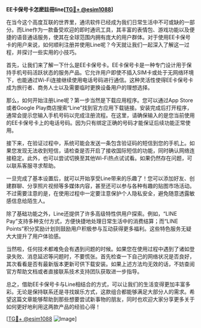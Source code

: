 **EE卡保号卡怎麽註冊line[[TG💪+ @esim1088](https://t.me/s/esim1088)]**

在当今这个高度互联的世界里，通讯软件已经成为我们日常生活中不可或缺的一部分。而Line作为一款备受欢迎的即时通讯工具，其丰富的表情包、游戏功能以及便捷的语音通话服务，使其在全球范围内拥有庞大的用户群体。对于使用EE卡保号卡的用户来说，如何顺利注册并使用Line呢？今天就让我们一起深入了解这一过程，并探讨一些实用的小技巧。

首先，让我们来了解一下什么是EE卡保号卡。EE卡保号卡是一种专门设计用于保持手机号码活跃状态的服务产品。它允许用户即使不插入SIM卡或处于无网络环境下，也能通过Wi-Fi连接继续使用电话号码进行通信。这种灵活性使得EE卡保号卡成为旅行者、商务人士以及需要临时更换设备用户的理想选择。

那么，如何开始注册Line呢？第一步当然是下载应用程序。您可以通过App Store或者Google Play商店搜索“Line”找到官方应用下载链接。安装完成后打开程序，通常会提示您输入手机号码以完成注册流程。在这里，请确保输入的是您当前使用的EE卡保号卡上的电话号码。因为只有绑定正确的号码才能保证后续功能正常使用。

接下来，在验证过程中，系统可能会发送一条包含验证码的短信到您的手机上。如果您发现无法收到短信，请检查是否开启了接收国际短信的功能，同时确认网络连接稳定。此外，也可以尝试切换至其他Wi-Fi热点试试看。如果仍然存在问题，可以联系客服寻求帮助。

一旦完成了基本设置后，就可以开始享受Line带来的乐趣了！您可以添加好友、创建群聊、分享照片视频等多媒体内容，甚至还可以参与各种有趣的贴图市场活动。不过需要注意的是，在使用过程中一定要注意保护个人隐私安全，避免随意透露敏感信息给陌生人。

除了基础功能之外，Line还提供了许多高级特性供用户探索。例如，“LINE Pay”支持多种支付方式，方便快捷地处理日常生活中的消费结算；而“LINE Points”积分奖励计划则鼓励用户积极参与互动获得更多福利。这些特色服务无疑大大提升了用户体验感。

当然啦，任何技术都难免会有遇到问题的时候。如果您在使用过程中遇到了诸如登录失败、消息延迟等问题时，不要慌张。首先检查一下自己的网络状况是否良好，其次看看是否有最新版本更新可供下载安装。如果上述方法均无效的话，不妨查阅官方帮助文档或者直接联系技术支持团队获取进一步指导。

总之，借助EE卡保号卡与Line相结合的方式，可以让我们的生活变得更加丰富多彩。无论是保持联系还是寻找娱乐方式，这款组合都能够满足大部分人的需求。希望这篇文章能够帮助到那些想要尝试新事物的朋友，同时也欢迎大家分享更多关于如何更好地利用这两款产品的经验心得！

[[TG💪+ @esim1088](https://t.me/s/esim1088) ![Image](https://i.postimg.cc/4NQfJmqS/Snipaste-2025-05-13-00-14-12.png)]
